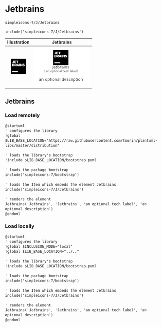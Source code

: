 # Jetbrains


```text
simpleicons-7/J/Jetbrains
```

```text
include('simpleicons-7/J/Jetbrains')
```



| Illustration | Jetbrains |
| :---: | :---: |
| ![illustration for Illustration](../../simpleicons-7/J/Jetbrains.png) | ![illustration for Jetbrains](../../simpleicons-7/J/Jetbrains.Local.png) |




## Jetbrains

### Load remotely
```plantuml
@startuml
' configures the library
!global $LIB_BASE_LOCATION="https://raw.githubusercontent.com/tmorin/plantuml-libs/master/distribution"

' loads the library's bootstrap
!include $LIB_BASE_LOCATION/bootstrap.puml

' loads the package bootstrap
include('simpleicons-7/bootstrap')

' loads the Item which embeds the element Jetbrains
include('simpleicons-7/J/Jetbrains')

' renders the element
Jetbrains('Jetbrains', 'Jetbrains', 'an optional tech label', 'an optional description')
@enduml
```

### Load locally
```plantuml
@startuml
' configures the library
!global $INCLUSION_MODE="local"
!global $LIB_BASE_LOCATION="../.."

' loads the library's bootstrap
!include $LIB_BASE_LOCATION/bootstrap.puml

' loads the package bootstrap
include('simpleicons-7/bootstrap')

' loads the Item which embeds the element Jetbrains
include('simpleicons-7/J/Jetbrains')

' renders the element
Jetbrains('Jetbrains', 'Jetbrains', 'an optional tech label', 'an optional description')
@enduml
```

